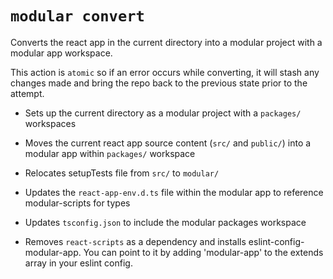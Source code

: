 # `modular convert`

Converts the react app in the current directory into a modular project with a
modular app workspace.

This action is `atomic` so if an error occurs while converting, it will stash
any changes made and bring the repo back to the previous state prior to the
attempt.

- Sets up the current directory as a modular project with a `packages/`
  workspaces

- Moves the current react app source content (`src/` and `public/`) into a
  modular app within `packages/` workspace

- Relocates setupTests file from `src/` to `modular/`

- Updates the `react-app-env.d.ts` file within the modular app to reference
  modular-scripts for types

- Updates `tsconfig.json` to include the modular packages workspace

- Removes `react-scripts` as a dependency and installs
  eslint-config-modular-app. You can point to it by adding 'modular-app' to the
  extends array in your eslint config.
